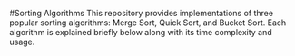 #Sorting Algorithms
This repository provides implementations of three popular sorting algorithms: Merge Sort, Quick Sort, and Bucket Sort. Each algorithm is explained briefly below along with its time complexity and usage.
